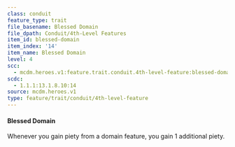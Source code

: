 ```yaml
---
class: conduit
feature_type: trait
file_basename: Blessed Domain
file_dpath: Conduit/4th-Level Features
item_id: blessed-domain
item_index: '14'
item_name: Blessed Domain
level: 4
scc:
  - mcdm.heroes.v1:feature.trait.conduit.4th-level-feature:blessed-domain
scdc:
  - 1.1.1:13.1.8.10:14
source: mcdm.heroes.v1
type: feature/trait/conduit/4th-level-feature
---
```


#### Blessed Domain

Whenever you gain piety from a domain feature, you gain 1 additional piety.

